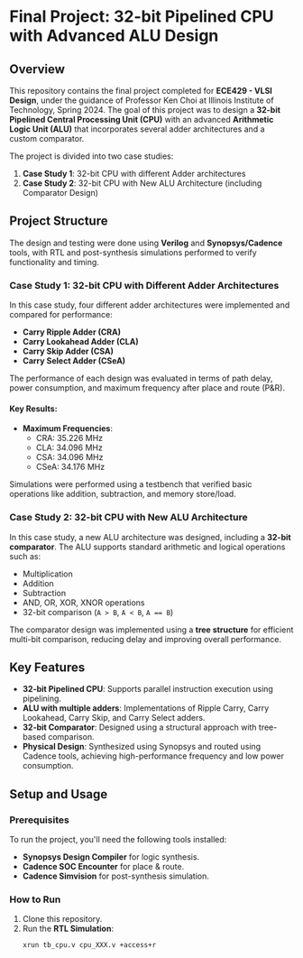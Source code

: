 # Final Project: 32-bit Pipelined CPU with Advanced ALU Design

## Overview

This repository contains the final project completed for **ECE429 - VLSI Design**, under the guidance of Professor Ken Choi at Illinois Institute of Technology, Spring 2024. The goal of this project was to design a **32-bit Pipelined Central Processing Unit (CPU)** with an advanced **Arithmetic Logic Unit (ALU)** that incorporates several adder architectures and a custom comparator.

The project is divided into two case studies:

1. **Case Study 1**: 32-bit CPU with different Adder architectures
2. **Case Study 2**: 32-bit CPU with New ALU Architecture (including Comparator Design)

## Project Structure

The design and testing were done using **Verilog** and **Synopsys/Cadence** tools, with RTL and post-synthesis simulations performed to verify functionality and timing.

### Case Study 1: 32-bit CPU with Different Adder Architectures

In this case study, four different adder architectures were implemented and compared for performance:

- **Carry Ripple Adder (CRA)**
- **Carry Lookahead Adder (CLA)**
- **Carry Skip Adder (CSA)**
- **Carry Select Adder (CSeA)**

The performance of each design was evaluated in terms of path delay, power consumption, and maximum frequency after place and route (P&R).

#### Key Results:

- **Maximum Frequencies**:
  - CRA: 35.226 MHz
  - CLA: 34.096 MHz
  - CSA: 34.096 MHz
  - CSeA: 34.176 MHz

Simulations were performed using a testbench that verified basic operations like addition, subtraction, and memory store/load.

### Case Study 2: 32-bit CPU with New ALU Architecture

In this case study, a new ALU architecture was designed, including a **32-bit comparator**. The ALU supports standard arithmetic and logical operations such as:

- Multiplication
- Addition
- Subtraction
- AND, OR, XOR, XNOR operations
- 32-bit comparison (`A > B`, `A < B`, `A == B`)

The comparator design was implemented using a **tree structure** for efficient multi-bit comparison, reducing delay and improving overall performance.

## Key Features

- **32-bit Pipelined CPU**: Supports parallel instruction execution using pipelining.
- **ALU with multiple adders**: Implementations of Ripple Carry, Carry Lookahead, Carry Skip, and Carry Select adders.
- **32-bit Comparator**: Designed using a structural approach with tree-based comparison.
- **Physical Design**: Synthesized using Synopsys and routed using Cadence tools, achieving high-performance frequency and low power consumption.

## Setup and Usage

### Prerequisites

To run the project, you'll need the following tools installed:

- **Synopsys Design Compiler** for logic synthesis.
- **Cadence SOC Encounter** for place & route.
- **Cadence Simvision** for post-synthesis simulation.

### How to Run

1. Clone this repository.
2. Run the **RTL Simulation**:
   ```bash
   xrun tb_cpu.v cpu_XXX.v +access+r
